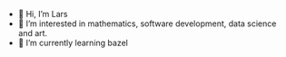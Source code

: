- 👋 Hi, I’m Lars
- 👀 I’m interested in mathematics, software development, data science and art.
- 🌱 I’m currently learning bazel

<!---
LKreutzer/LKreutzer is a ✨ special ✨ repository because its `README.md` (this file) appears on your GitHub profile.
You can click the Preview link to take a look at your changes.
--->
